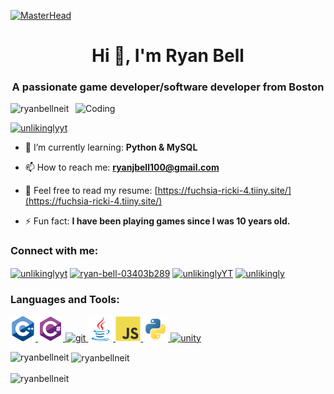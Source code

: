 [![MasterHead](https://i.imgur.com/5qGnAHV.gif)](https://RyanBellNEIT.io)
<h1 align="center">Hi 👋, I'm Ryan Bell</h1>
<h3 align="center">A passionate game developer/software developer from Boston</h3>
<img align="right" alt="Coding" width="400" src="https://i.pinimg.com/originals/2e/61/44/2e61441e3daca5efa2fceaeda4745b93.gif">

<p align="left"> <img src="https://komarev.com/ghpvc/?username=ryanbellneit&label=Profile%20views&color=0e75b6&style=flat" alt="ryanbellneit" /> </p>

<p align="left"> <a href="https://twitter.com/unlikinglyyt" target="blank"><img src="https://img.shields.io/twitter/follow/unlikinglyyt?logo=twitter&style=for-the-badge" alt="unlikinglyyt" /></a> </p>

- 🌱 I’m currently learning: **Python & MySQL**

- 📫 How to reach me: **ryanjbell100@gmail.com**

- 📄 Feel free to read my resume: [https://fuchsia-ricki-4.tiiny.site/](https://fuchsia-ricki-4.tiiny.site/)

- ⚡ Fun fact: **I have been playing games since I was 10 years old.**

<h3 align="left">Connect with me:</h3>
<p align="left">
<a href="https://twitter.com/unlikinglyyt" target="blank"><img align="center" src="https://raw.githubusercontent.com/rahuldkjain/github-profile-readme-generator/master/src/images/icons/Social/twitter.svg" alt="unlikinglyyt" height="30" width="40" /></a>
<a href="https://linkedin.com/in/ryan-bell-03403b289" target="blank"><img align="center" src="https://raw.githubusercontent.com/rahuldkjain/github-profile-readme-generator/master/src/images/icons/Social/linked-in-alt.svg" alt="ryan-bell-03403b289" height="30" width="40" /></a>
<a href="https://www.youtube.com/channel/UCdsqxe3d6qrp0eQ_m4UsWG" target="blank"><img align="center" src="https://raw.githubusercontent.com/rahuldkjain/github-profile-readme-generator/master/src/images/icons/Social/youtube.svg" alt="unlikinglyYT" height="30" width="40" /></a>
<a href="https://www.leetcode.com/unlikingly" target="blank"><img align="center" src="https://raw.githubusercontent.com/rahuldkjain/github-profile-readme-generator/master/src/images/icons/Social/leet-code.svg" alt="unlikingly" height="30" width="40" /></a>
</p>

<h3 align="left">Languages and Tools:</h3>
<p align="left"> <a href="https://www.w3schools.com/cpp/" target="_blank" rel="noreferrer"> <img src="https://raw.githubusercontent.com/devicons/devicon/master/icons/cplusplus/cplusplus-original.svg" alt="cplusplus" width="40" height="40"/> </a> <a href="https://www.w3schools.com/cs/" target="_blank" rel="noreferrer"> <img src="https://raw.githubusercontent.com/devicons/devicon/master/icons/csharp/csharp-original.svg" alt="csharp" width="40" height="40"/> </a> <a href="https://git-scm.com/" target="_blank" rel="noreferrer"> <img src="https://www.vectorlogo.zone/logos/git-scm/git-scm-icon.svg" alt="git" width="40" height="40"/> </a> <a href="https://www.java.com" target="_blank" rel="noreferrer"> <img src="https://raw.githubusercontent.com/devicons/devicon/master/icons/java/java-original.svg" alt="java" width="40" height="40"/> </a> <a href="https://developer.mozilla.org/en-US/docs/Web/JavaScript" target="_blank" rel="noreferrer"> <img src="https://raw.githubusercontent.com/devicons/devicon/master/icons/javascript/javascript-original.svg" alt="javascript" width="40" height="40"/> </a> <a href="https://www.python.org" target="_blank" rel="noreferrer"> <img src="https://raw.githubusercontent.com/devicons/devicon/master/icons/python/python-original.svg" alt="python" width="40" height="40"/> </a> <a href="https://unity.com/" target="_blank" rel="noreferrer"> <img src="https://www.vectorlogo.zone/logos/unity3d/unity3d-icon.svg" alt="unity" width="40" height="40"/> </a> </p>

<p><img align="left" src="https://github-readme-stats.vercel.app/api/top-langs?username=ryanbellneit&show_icons=true&locale=en&layout=compact" alt="ryanbellneit" /></p>

<p>&nbsp;<img align="center" src="https://github-readme-stats.vercel.app/api?username=ryanbellneit&show_icons=true&locale=en" alt="ryanbellneit" /></p>

<p><img align="center" src="https://github-readme-streak-stats.herokuapp.com/?user=ryanbellneit&" alt="ryanbellneit" /></p>
